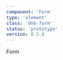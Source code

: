 ```yaml
---
component: 'Form'
type: 'element'
class: 'dnb-form'
status: 'prototype'
version: 0.5.0
---
```


Form
